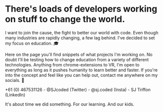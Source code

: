 # There's loads of developers working on stuff to change the world. 
I want to join the cause, the fight to better our world with code. 
Even though many industries are rapidly changing, a few lag behind. 
I've decided to set my focus on education. 🎓

Here on the page you'll find snippets of what projects I'm working on.
No doubt I'll be testing how to change education from a variety of different technologies. 
Anything from chrome-extensions to VR, I'm open to everything as long as it pushes humanity to learn better and faster.
If you're into the concept and feel like you can help out, contact me anywhere on my socials. 📨

+61 (0) 467531126 - @SJcoded (Twitter) - @sj.coded (Insta) - SJ Triffon (LinkedIn)


It's about time we did something.
For our learning.
And our kids.

